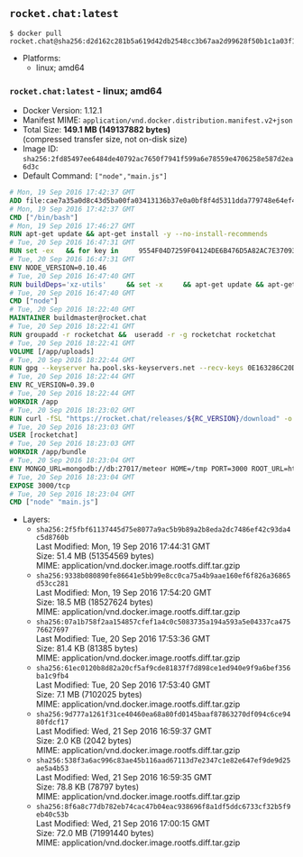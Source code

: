 ## `rocket.chat:latest`

```console
$ docker pull rocket.chat@sha256:d2d162c281b5a619d42db2548cc3b67aa2d99628f50b1c1a03f123c6c72ce6fd
```

-	Platforms:
	-	linux; amd64

### `rocket.chat:latest` - linux; amd64

-	Docker Version: 1.12.1
-	Manifest MIME: `application/vnd.docker.distribution.manifest.v2+json`
-	Total Size: **149.1 MB (149137882 bytes)**  
	(compressed transfer size, not on-disk size)
-	Image ID: `sha256:2fd85497ee6484de40792ac7650f7941f599a6e78559e4706258e587d2ea6d3c`
-	Default Command: `["node","main.js"]`

```dockerfile
# Mon, 19 Sep 2016 17:42:37 GMT
ADD file:cae7a35a0d8c43d5ba00fa03413136b37e0a0bf8f4d5311dda779748e64ef425 in / 
# Mon, 19 Sep 2016 17:42:37 GMT
CMD ["/bin/bash"]
# Mon, 19 Sep 2016 17:46:27 GMT
RUN apt-get update && apt-get install -y --no-install-recommends 		ca-certificates 		curl 		wget 	&& rm -rf /var/lib/apt/lists/*
# Tue, 20 Sep 2016 16:47:31 GMT
RUN set -ex   && for key in     9554F04D7259F04124DE6B476D5A82AC7E37093B     94AE36675C464D64BAFA68DD7434390BDBE9B9C5     0034A06D9D9B0064CE8ADF6BF1747F4AD2306D93     FD3A5288F042B6850C66B31F09FE44734EB7990E     71DCFD284A79C3B38668286BC97EC7A07EDE3FC1     DD8F2338BAE7501E3DD5AC78C273792F7D83545D     B9AE9905FFD7803F25714661B63B535A4C206CA9     C4F0DFFF4E8C1A8236409D08E73BC641CC11F4C8   ; do     gpg --keyserver ha.pool.sks-keyservers.net --recv-keys "$key";   done
# Tue, 20 Sep 2016 16:47:31 GMT
ENV NODE_VERSION=0.10.46
# Tue, 20 Sep 2016 16:47:40 GMT
RUN buildDeps='xz-utils'     && set -x     && apt-get update && apt-get install -y $buildDeps --no-install-recommends     && rm -rf /var/lib/apt/lists/*     && curl -SLO "https://nodejs.org/dist/v$NODE_VERSION/node-v$NODE_VERSION-linux-x64.tar.xz"     && curl -SLO "https://nodejs.org/dist/v$NODE_VERSION/SHASUMS256.txt.asc"     && gpg --batch --decrypt --output SHASUMS256.txt SHASUMS256.txt.asc     && grep " node-v$NODE_VERSION-linux-x64.tar.xz\$" SHASUMS256.txt | sha256sum -c -     && tar -xJf "node-v$NODE_VERSION-linux-x64.tar.xz" -C /usr/local --strip-components=1     && rm "node-v$NODE_VERSION-linux-x64.tar.xz" SHASUMS256.txt.asc SHASUMS256.txt     && apt-get purge -y --auto-remove $buildDeps     && ln -s /usr/local/bin/node /usr/local/bin/nodejs
# Tue, 20 Sep 2016 16:47:40 GMT
CMD ["node"]
# Tue, 20 Sep 2016 18:22:40 GMT
MAINTAINER buildmaster@rocket.chat
# Tue, 20 Sep 2016 18:22:41 GMT
RUN groupadd -r rocketchat &&  useradd -r -g rocketchat rocketchat
# Tue, 20 Sep 2016 18:22:41 GMT
VOLUME [/app/uploads]
# Tue, 20 Sep 2016 18:22:44 GMT
RUN gpg --keyserver ha.pool.sks-keyservers.net --recv-keys 0E163286C20D07B9787EBE9FD7F9D0414FD08104
# Tue, 20 Sep 2016 18:22:44 GMT
ENV RC_VERSION=0.39.0
# Tue, 20 Sep 2016 18:22:44 GMT
WORKDIR /app
# Tue, 20 Sep 2016 18:23:02 GMT
RUN curl -fSL "https://rocket.chat/releases/${RC_VERSION}/download" -o rocket.chat.tgz &&  curl -fSL "https://rocket.chat/releases/${RC_VERSION}/asc" -o rocket.chat.tgz.asc &&  gpg --batch --verify rocket.chat.tgz.asc rocket.chat.tgz &&  tar zxvf rocket.chat.tgz &&  rm rocket.chat.tgz rocket.chat.tgz.asc &&  cd bundle/programs/server &&  npm install
# Tue, 20 Sep 2016 18:23:03 GMT
USER [rocketchat]
# Tue, 20 Sep 2016 18:23:03 GMT
WORKDIR /app/bundle
# Tue, 20 Sep 2016 18:23:04 GMT
ENV MONGO_URL=mongodb://db:27017/meteor HOME=/tmp PORT=3000 ROOT_URL=http://localhost:3000 Accounts_AvatarStorePath=/app/uploads
# Tue, 20 Sep 2016 18:23:04 GMT
EXPOSE 3000/tcp
# Tue, 20 Sep 2016 18:23:04 GMT
CMD ["node" "main.js"]
```

-	Layers:
	-	`sha256:2f5fbf61137445d75e8077a9ac5b9b89a2b8eda2dc7486ef42c93da4c5d8760b`  
		Last Modified: Mon, 19 Sep 2016 17:44:31 GMT  
		Size: 51.4 MB (51354569 bytes)  
		MIME: application/vnd.docker.image.rootfs.diff.tar.gzip
	-	`sha256:9338b080890fe86641e5bb99e8cc0ca75a4b9aae160ef6f826a36865d53cc281`  
		Last Modified: Mon, 19 Sep 2016 17:54:20 GMT  
		Size: 18.5 MB (18527624 bytes)  
		MIME: application/vnd.docker.image.rootfs.diff.tar.gzip
	-	`sha256:07a1b758f2aa154857cfef1a4c0c5083735a194a593a5e04337ca47576627697`  
		Last Modified: Tue, 20 Sep 2016 17:53:36 GMT  
		Size: 81.4 KB (81385 bytes)  
		MIME: application/vnd.docker.image.rootfs.diff.tar.gzip
	-	`sha256:61ec0120b8d82a20cf5af9cde81837f7d898ce1ed940e9f9a6bef356ba1c9fb4`  
		Last Modified: Tue, 20 Sep 2016 17:53:40 GMT  
		Size: 7.1 MB (7102025 bytes)  
		MIME: application/vnd.docker.image.rootfs.diff.tar.gzip
	-	`sha256:9d777a1261f31ce40460ea68a80fd0145baaf87863270df094c6ce9480fdcf17`  
		Last Modified: Wed, 21 Sep 2016 16:59:37 GMT  
		Size: 2.0 KB (2042 bytes)  
		MIME: application/vnd.docker.image.rootfs.diff.tar.gzip
	-	`sha256:538f3a6ac996c83ae45b116aad67113d7e2347c1e82e647ef9de9d25ae5a4b53`  
		Last Modified: Wed, 21 Sep 2016 16:59:35 GMT  
		Size: 78.8 KB (78797 bytes)  
		MIME: application/vnd.docker.image.rootfs.diff.tar.gzip
	-	`sha256:8f6a8c77db782eb74cac47b04eac938696f8a1df5ddc6733cf32b5f9eb40c53b`  
		Last Modified: Wed, 21 Sep 2016 17:00:15 GMT  
		Size: 72.0 MB (71991440 bytes)  
		MIME: application/vnd.docker.image.rootfs.diff.tar.gzip

